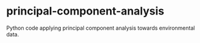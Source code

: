 # principal-component-analysis
Python code applying principal component analysis towards environmental data. 
